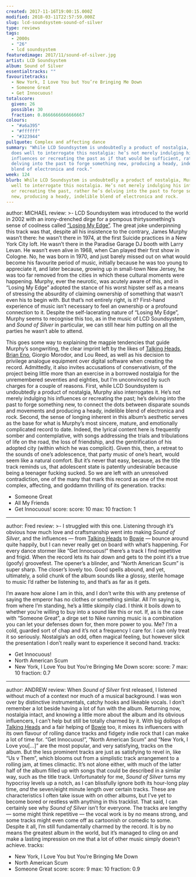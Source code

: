 ```yaml
---
created: 2017-11-16T19:00:15.000Z
modified: 2018-03-11T22:57:59.000Z
slug: lcd-soundsystem-sound-of-silver
type: reviews
tags:
  - 2000s
  - "26"
  - lcd soundsystem
featuredimage: 2017/11/sound-of-silver.jpg
artist: LCD Soundsystem
album: Sound of Silver
essentialtracks: ""
favouritetracks:
  - New York, I Love You but You’re Bringing Me Down
  - Someone Great
  - Get Innocuous!
totalscore:
  given: 26
  possible: 30
  fraction: 0.8666666666666667
colours:
  - "#a6a395"
  - "#ffffff"
  - "#323944"
pullquote: Complex and affecting dance
summary: "While LCD Soundsystem is undoubtedly a product of nostalgia, Murphy
  does well to interrogate this nostalgia: he’s not merely indulging his
  influences or recreating the past as if that would be sufficient, rather he’s
  delving into the past to forge something new, producing a heady, indelible
  blend of electronica and rock."
week: 124
blurb: While LCD Soundsystem is undoubtedly a product of nostalgia, Murphy does
  well to interrogate this nostalgia. He’s not merely indulging his influences
  or recreating the past, rather he’s delving into the past to forge something
  new, producing a heady, indelible blend of electronica and rock.
---
```

author: MICHAEL
review: >-
  LCD Soundsystem was introduced to the world in 2002 with an irony-drenched
  dirge for a pompous thirtysomething’s sense of coolness called [“Losing My
  Edge”](<https://www.youtube.com/watch?v=6xG4oFny2Pk>). The great joke
  underpinning this track was that, despite all his insistence to the contrary,
  James Murphy wasn’t there: he wasn’t there in 1974, at the first Suicide
  practices in a New York City loft. He wasn’t there in the Paradise Garage DJ
  booth with Larry Levan. He wasn’t even alive in 1968, when Can played their
  first show in Cologne. No, he was born in 1970, and just barely missed out on
  what would become his favourite period of music, initially because he was too
  young to appreciate it, and later because, growing up in small-town New
  Jersey, he was too far removed from the cities in which these cultural moments
  were happening. Murphy, ever the neurotic, was acutely aware of this, and in
  “Losing My Edge” adopted the stance of his worst hipster self as a means of
  stressing the absurdity of claiming ownership of something that wasn’t even
  his to begin with. But that’s not entirely right, is it? First-hand experience
  of music isn’t necessary to feel an ownership or a profound connection to it.
  Despite the self-lacerating nature of “Losing My Edge”, Murphy seems to
  recognise this too, as in the music of LCD Soundsystem, and *Sound of Silver*
  in particular, we can still hear him putting on all the parties he wasn’t able
  to attend.

  This goes some way to explaining the magpie tendencies that guide Murphy’s songwriting, the clear imprint left by the likes of [Talking Heads](<https://audioxide.com/reviews/talking-heads-remain-in-light/>), [Brian Eno](<https://audioxide.com/reviews/brian-eno-ambient-1-music-for-airports/>), Giorgio Morodor, and Lou Reed, as well as his decision to privilege analogue equipment over digital software when creating the record. Admittedly, it also invites accusations of conservativism, of the project being little more than an exercise in a borrowed nostalgia for the unremembered seventies and eighties, but I’m unconvinced by such charges for a couple of reasons. First, while LCD Soundsystem is undoubtedly a product of nostalgia, Murphy also interrogates it. He’s not merely indulging his influences or recreating the past; he’s delving into the past to forge something new, to connect the dots between disparate sounds and movements and producing a heady, indelible blend of electronica and rock. Second, the sense of longing inherent in this album’s aesthetic serves as the base for what is Murphy’s most sincere, mature, and emotionally complicated record to date. Indeed, the lyrical content here is frequently somber and contemplative, with songs addressing the trials and tribulations of life on the road, the loss of friendship, and the gentrification of his adopted city (within which he was complicit). Given this, then, a retreat to the sounds of one’s adolescence, that party music of one’s heart, would seem like a natural comfort. But it’s never that easy, because, as the title track reminds us, that adolescent state is patently undesirable because being a teenager fucking sucked. So we are left with an unresolved contradiction, one of the many that mark this record as one of the most complex, affecting, and goddamn thrilling of its generation.
tracks:
  - Someone Great
  - ­­All My Friends
  - ­­Get Innocuous!
score:
  score: 10
  max: 10
  fraction: 1
---
author: Fred
review: >-
  I struggled with this one. Listening through it’s obvious how much love and
  craftsmanship went into making *Sound of Silver*, and the influences — from
  [Talking
  Heads](<https://audioxide.com/reviews/talking-heads-remain-in-light/>) to
  [Bowie](<https://audioxide.com/reviews/david-bowie-low/>) — bounce around
  quite happily, but I can never really get on board with what’s happening. For
  every dance stormer like “Get Innocuous!” there’s a track I find repetitive
  and frigid. When the record lets its hair down and gets to the point it’s a
  true (goofy) groovefest. The opener’s a blinder, and “North American Scum” is
  super sharp. The closer’s lovely too. Good spells abound, and yet, ultimately,
  a solid chunk of the album sounds like a glossy, sterile homage to music I’d
  rather be listening to, and that’s as far as it gets.

  I’m aware how alone I am in this, and I don’t write this with any pretense of saying the emperor has no clothes or something similar. All I’m saying is, from where I’m standing, he’s a little skimpily clad. I think it boils down to whether you’re willing to buy into a sound like this or not. If, as is the case with “Someone Great”, a dirge set to Nike running music is a combination you can let your defenses down for, then more power to you. Me? I’m a cold, guarded sort of chap and it’s not a frequency I care for. I can only treat it so seriously. Nostalgia’s an odd, often magical feeling, but however slick the presentation I don’t really want to experience it second hand.
tracks:
  - Get Innocuous!
  - ­­North American Scum
  - ­­New York, I Love You but You’re Bringing Me Down
score:
  score: 7
  max: 10
  fraction: 0.7
---
author: ANDREW
review: When *Sound of Silver* first released, I listened without much of a
  context nor much of a musical background. I was won over by distinctive
  instrumentals, catchy hooks and likeable vocals. I don’t remember a lot beside
  having a lot of fun with the album. Returning now, nostalgia intact, and
  knowing a little more about the album and its obvious influencers, I can’t
  help but still be totally charmed by it. With big dollops of [Talking
  Heads](<https://audioxide.com/reviews/talking-heads-remain-in-light/>) and a
  fair helping of [Bowie](<https://audioxide.com/reviews/david-bowie-low/>) too,
  it mixes its influencers with its own flavour of rolling dance tracks and
  fidgety indie rock that I can make a lot of time for. “Get Innocuous!”, “North
  American Scum” and “New York, I Love you[…]” are the most popular, and very
  satisfying, tracks on the album. But the less prominent tracks are just as
  satisfying to revel in, like “Us v Them”, which blooms out from a simplistic
  track arrangement to a rolling jam, at times climactic. It’s not alone either,
  with much of the latter half of the album filled up with songs that could be
  described in a similar way, such as the title track. Unfortunately for me,
  *Sound of Silver* turns my hypocrisy levels up a notch, as I can blissfully
  ignore both its hour-long play time, *and* the seven/eight minute length over
  certain tracks. These are characteristics I often take issue with on other
  albums, but I’ve yet to become bored or restless with anything in this
  tracklist. That said, I can certainly see why *Sound of Silver* isn’t for
  everyone. The tracks are lengthy — some might think repetitive — the vocal
  work is by no means strong, and some tracks might even come off as cartoonish
  or comedic to some. Despite it all, I’m still fundamentally charmed by the
  record. It is by no means the greatest album in the world, but it’s managed to
  cling on and make a lasting impression on me that a lot of other music simply
  doesn’t achieve.
tracks:
  - New York, I Love You but You’re Bringing Me Down
  - ­­North American Scum
  - ­­Someone Great
score:
  score: 9
  max: 10
  fraction: 0.9
